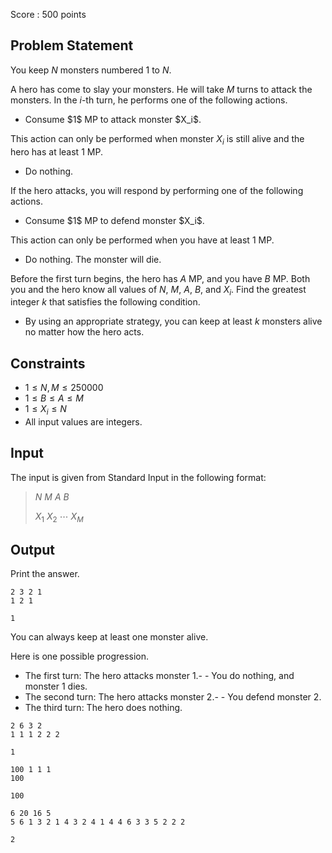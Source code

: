 Score : $500$ points

## Problem Statement

You keep $N$ monsters numbered $1$ to $N$.

A hero has come to slay your monsters.
He will take $M$ turns to attack the monsters.
In the $i$-th turn, he performs one of the following actions.

- <p>Consume $1$ MP to attack monster $X_i$.
This action can only be performed when monster $X_i$ is still alive and the hero has at least $1$ MP.</p>
- <p>Do nothing.</p>

If the hero attacks, you will respond by performing one of the following actions.

- <p>Consume $1$ MP to defend monster $X_i$.
This action can only be performed when you have at least $1$ MP.</p>
- <p>Do nothing. The monster will die.</p>

Before the first turn begins, the hero has $A$ MP, and you have $B$ MP.
Both you and the hero know all values of $N$, $M$, $A$, $B$, and $X_i$.
Find the greatest integer $k$ that satisfies the following condition.

- By using an appropriate strategy, you can keep at least $k$ monsters alive no matter how the hero acts.

## Constraints

- $1 \leq N,M \leq 250000$
- $1 \leq B \leq A \leq M$
- $1 \leq X_i \leq N$
- All input values are integers.

## Input

The input is given from Standard Input in the following format:

> $N$ $M$ $A$ $B$
> 
> $X_1$ $X_2$ $\cdots$ $X_M$

## Output

Print the answer.

```input1
2 3 2 1
1 2 1
```

```output1
1
```

You can always keep at least one monster alive.

Here is one possible progression.

- The first turn: The hero attacks monster $1$.-   - You do nothing, and monster $1$ dies.
- The second turn: The hero attacks monster $2$.-   - You defend monster $2$.
- The third turn: The hero does nothing.

```input2
2 6 3 2
1 1 1 2 2 2
```

```output2
1
```

```input3
100 1 1 1
100
```

```output3
100
```

```input4
6 20 16 5
5 6 1 3 2 1 4 3 2 4 1 4 4 6 3 3 5 2 2 2
```

```output4
2
```